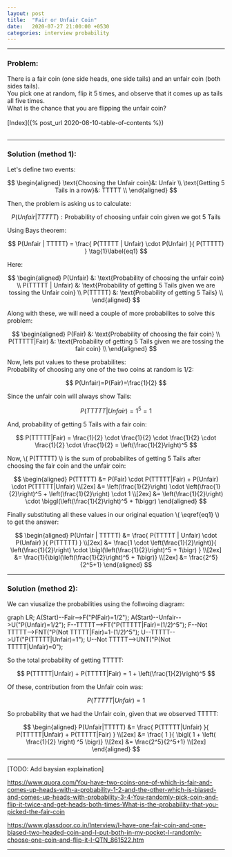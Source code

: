 ```yaml
---
layout: post
title:  "Fair or Unfair Coin"
date:   2020-07-27 21:00:00 +0530
categories: interview probability
---
```

<hr/>

### Problem:

There is a fair coin (one side heads, one side tails) and an unfair coin (both sides tails). <br/>
You pick one at random, flip it 5 times, and observe that it comes up as tails all five times. <br/>
What is the chance that you are flipping the unfair coin? <br/> <br/> 
[Index]({% post_url 2020-08-10-table-of-contents %}) <br/> <br/>
<hr/>

### Solution (method 1):

Let's define two events:

$$
\begin{aligned} 
\text{Choosing the Unfair coin}&: Unfair \\
\text{Getting 5 Tails in a row}&: TTTTT \\
\end{aligned}
$$


Then, the problem is asking us to calculate:

$$
P(Unfair | TTTTT): \text{Probability of choosing unfair coin given we got 5 Tails}
$$


Using Bays theorem:

$$
P(Unfair | TTTTT) = \frac{ P(TTTTT | Unfair) \cdot P(Unfair) }{ P(TTTTT) } \tag{1}\label{eq1}
$$

Here:

$$
\begin{aligned} 
P(Unfair) &: \text{Probability of choosing the unfair coin} \\
P(TTTTT | Unfair) &: \text{Probability of getting 5 Tails given we are tossing the Unfair coin} \\
P(TTTTT) &: \text{Probability of getting 5 Tails} \\
\end{aligned}
$$

Along with these, we will need a couple of more probabilites to solve this problem:

$$
\begin{aligned} 
P(Fair) &: \text{Probability of choosing the fair coin} \\
P(TTTTT|Fair) &: \text{Probability of getting 5 Tails given we are tossing the fair coin} \\
\end{aligned}
$$

Now, lets put values to these probabilites: <br/>
Probability of choosing any one of the two coins at random is 1/2:

$$ P(Unfair)=P(Fair)=\frac{1}{2} $$

Since the unfair coin will always show Tails:

$$ P(TTTTT | Unfair) = 1^5 = 1 $$

And, probability of getting 5 Tails with a fair coin:

$$
P(TTTTT|Fair) = \frac{1}{2} \cdot \frac{1}{2} \cdot \frac{1}{2} \cdot \frac{1}{2} \cdot \frac{1}{2} = \left(\frac{1}{2}\right)^5
$$


Now, \\( P(TTTTT) \\) is the sum of probabilites of getting 5 Tails after choosing the fair coin and the unfair coin:

$$
\begin{aligned}
P(TTTTT) &= P(Fair) \cdot P(TTTTT|Fair) + P(Unfair) \cdot P(TTTTT|Unfair) \\[2ex]
&= \left(\frac{1}{2}\right) \cdot \left(\frac{1}{2}\right)^5 + \left(\frac{1}{2}\right) \cdot 1 \\[2ex]
&= \left(\frac{1}{2}\right) \cdot \biggl(\left(\frac{1}{2}\right)^5 + 1\biggr)
\end{aligned}
$$

Finally substituting all these values in our original equation \\( \eqref{eq1} \\) to get the answer:

$$
\begin{aligned}
P(Unfair | TTTTT) &= \frac{ P(TTTTT | Unfair) \cdot P(Unfair) }{ P(TTTTT) } \\[2ex]
&= \frac{1 \cdot \left(\frac{1}{2}\right)}{ \left(\frac{1}{2}\right) \cdot \bigl(\left(\frac{1}{2}\right)^5 + 1\bigr) } \\[2ex]
&= \frac{1}{\bigl(\left(\frac{1}{2}\right)^5 + 1\bigr)} \\[2ex]
&= \frac{2^5}{2^5+1}
\end{aligned}
$$

<hr/>

### Solution (method 2):

We can viusalize the probabilities using the follwoing diagram:

<div class="mermaid">
graph LR;
    A(Start)--Fair-->F("P(Fair)=1/2");
    A(Start)--Unfair-->U("P(Unfair)=1/2");
    F--TTTTT-->FT("P(TTTTT|Fair)=(1/2)^5");
    F--Not TTTTT-->FNT("P(Not TTTTT|Fair)=1-(1/2)^5");
    U--TTTTT-->UT("P(TTTTT|Unfair)=1");
    U--Not TTTTT-->UNT("P(Not TTTTT|Unfair)=0");
</div>

So the total probability of getting TTTTT:

$$
P(TTTTT|Unfair) + P(TTTTT|Fair) = 1 + \left(\frac{1}{2}\right)^5
$$

Of these, contribution from the Unfair coin was:

$$
P(TTTTT|Unfair) = 1
$$

So probability that we had the Unfair coin, given that we observed TTTTT:

$$
\begin{aligned}
P(Unfair|TTTTT) &= \frac{ P(TTTTT|Unfair) }{ P(TTTTT|Unfair) + P(TTTTT|Fair) } \\[2ex]
&= \frac{ 1 }{ \bigl( 1 + \left( \frac{1}{2} \right) ^5 \bigr)} \\[2ex]
&= \frac{2^5}{2^5+1} \\[2ex]
\end{aligned}
$$

<hr/>

[TODO: Add baysian explaination]

https://www.quora.com/You-have-two-coins-one-of-which-is-fair-and-comes-up-heads-with-a-probability-1-2-and-the-other-which-is-biased-and-comes-up-heads-with-probability-3-4-You-randomly-pick-coin-and-flip-it-twice-and-get-heads-both-times-What-is-the-probability-that-you-picked-the-fair-coin

https://www.glassdoor.co.in/Interview/I-have-one-fair-coin-and-one-biased-two-headed-coin-and-I-put-both-in-my-pocket-I-randomly-choose-one-coin-and-flip-it-I-QTN_861522.htm

<hr/>
